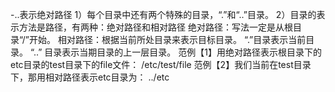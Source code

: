 -..表示绝对路径
1）每个目录中还有两个特殊的目录，“.”和“..”目录。
  2）目录的表示方法是路径，有两种：绝对路径和相对路径
     绝对路径：写法一定是从根目录“/”开始。
     相对路径：根据当前所处目录来表示目标目录。
     “.”目录表示当前目录。
     “..” 目录表示当期目录的上一层目录。
     范例【1】用绝对路径表示根目录下的etc目录的test目录下的file文件：
             /etc/test/file
     范例【2】我们当前在test目录下，那用相对路径表示etc目录为：
             ../etc